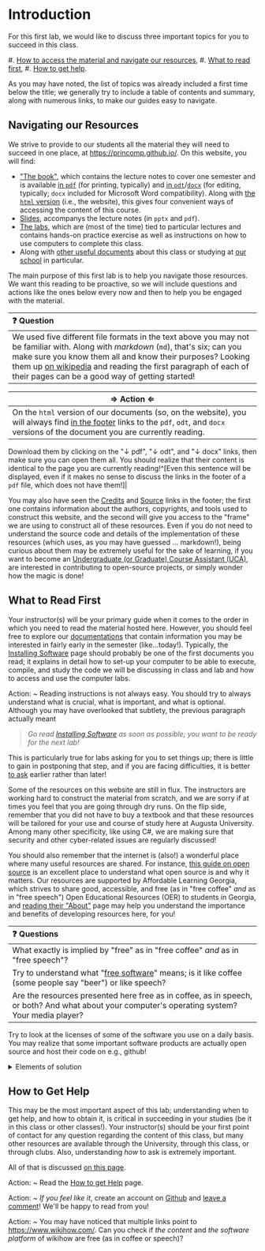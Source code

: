 <!-- UNSURE IF THIS NEEDS A TAG SINCE IT IS JUST INTRO. ADDED SORTME TAG IN COMMENT FOR NOW
---
tags:
- SORTME
---
-->

#  Introduction

For this first lab, we would like to discuss three important topics for you to succeed in this class.

#. [How to access the material and navigate our resources](#navigating-our-resources),
#. [What to read first](#what-to-read-first),
#. [How to get help](#how-to-get-help).

As you may have noted, the list of topics was already included a first time below the title; we generally try to include a table of contents and summary, along with numerous links, to make our guides easy to navigate.

## Navigating our Resources

We strive to provide to our students all the material they will need to succeed in one place, at <https://princomp.github.io/>.
On this website, you will find:

- ["The book"](https://princomp.github.io/book.html), which contains the lecture notes to cover one semester and is available [in `pdf`](https://princomp.github.io/book.pdf) (for printing, typically) and [in `odt`](https://princomp.github.io/book.odt)/[`docx`](https://princomp.github.io/book.docx) (for editing, typically; `docx` included for Microsoft Word compatibility). Along with [the `html` version](https://princomp.github.io/book.html) (i.e., the website), this gives four convenient ways of accessing the content of this course.
- [Slides](./lectures/slides), accompanys the lecture notes (in `pptx` and `pdf`).
- [The labs](./labs/), which are (most of the time) tied to particular lectures and contains hands-on practice exercise as well as instructions on how to use computers to complete this class.
- Along with [other useful documents](./docs/) about this class or studying at [our school](https://www.augusta.edu/ccs/) in particular.

The main purpose of this first lab is to help you navigate those resources.
We want this reading to be proactive, so we will include questions and actions like the ones below every now and then to help you be engaged with the material.

| ❓ Question       |
|:---------------------------|
| We used five different file formats in the text above you may not be familiar with. Along with _markdown_ (`md`), that's six; can you make sure you know them all and know their purposes? Looking them up [on wikipedia](https://www.wikiwand.com/en/List_of_file_formats) and reading the first paragraph of each of their pages can be a good way of getting started! |

| ⇒ Action ⇐ | 
| ---------- | 
| On the `html` version of our documents (so, on the website), you will always find [in the footer](#footer) links to the `pdf`, `odt`, and `docx` versions of the document you are currently reading.
Download them by clicking on the "↓ pdf", "↓ odt", and "↓ docx" links, then make sure you can open them all.
You should realize that their content is identical to the page you are currently reading!^[Even this sentence will be displayed, even if it makes no sense to discuss the links in the footer of a `pdf` file, which does not have them!]|

You may also have seen the [Credits](./docs/about/credits) and [Source](https://github.com/princomp/princomp.github.io) links in the footer; the first one contains information about the authors, copyrights, and tools used to construct this website, and the second will give you access to the "frame" we are using to construct all of these resources.
Even if you do not need to understand the source code and details of the implementation of these resources (which uses, as you may have guessed … markdown!), being curious about them may be extremely useful for the sake of learning, if you want to become an [Undergraduate (or Graduate) Course Assistant (UCA)](./docs/academic_life/ca), are interested in contributing to open-source projects, or simply wonder how the magic is done!

## What to Read First

Your instructor(s) will be your primary guide when it comes to the order in which you need to read the material hosted here.
However, you should feel free to explore our [documentations](./docs/) that contain information you may be interested in fairly early in the semester (like…today!).
Typically, the [Installing Software](./docs/programming_and_computer_usage/installing_software) page should probably be one of the first documents you read; it explains in detail how to set-up your computer to be able to execute, compile, and study the code we will be discussing in class and lab and how to access and use the computer labs.

Action:
~ Reading instructions is not always easy. You should try to always understand what is crucial, what is important, and what is optional.
Although you may have overlooked that subtlety, the previous paragraph actually meant

> _Go read [Installing Software](./docs/programming_and_computer_usage/installing_software) as soon as possible; you want to be ready for the next lab!_

This is particularly true for labs asking for you to set things up; there is little to gain in postponing that step, and if you are facing difficulties, it is better [to ask](#how-to-get-help) earlier rather than later!

Some of the resources on this website are still in flux. The instructors are working hard to construct the material from scratch, and we are sorry if at times you feel that you are going through dry runs.
On the flip side, remember that you did not have to buy a textbook and that these resources will be tailored for your use and course of study here at Augusta University. Among many other specificity, like using C#, we are making sure that security and other cyber-related issues are regularly discussed!

You should also remember that the internet is (also!) a wonderful place where many useful resources are shared.
For instance, [this guide on open source](https://opensource.guide/) is an excellent place to understand what open source is and why it matters.
Our resources are supported by Affordable Learning Georgia, which strives to share good, accessible, and free (as in "free coffee" _and_ as in "free speech") Open Educational Resources (OER) to students in Georgia, and [reading their "About"](https://www.affordablelearninggeorgia.org/about-us/missions-values/) page may help you understand the importance and benefits of developing resources here, for you!

| ❓ Questions       |
|:---------------------------|
| What exactly is implied by "free" as in "free coffee" _and_ as in "free speech"? | 
| Try to understand what "[free software](https://www.wikiwand.com/en/Free_software)" means; is it like coffee (some people say "beer") or like speech? | 
| Are the resources presented here free as in coffee, as in speech, or both? And what about your computer's operating system? Your media player? |
    
Try to look at the licenses of some of the software you use on a daily basis. You may realize that some important software products are actually open source and host their code on e.g., github!

<details><summary>Elements of solution</summary>
- "Free" as in "free coffee" means that you are welcome to use the resource without paying for it. It means "at no monetary cost" (gratis).  
"Free" as in "free speech" relates to liberty. It means "with little or no restriction" (libre).
- A free software is free as in speech: per the [FSF](https://www.fsf.org/about/what-is-free-software), 

    >  Free software is software that gives you the user the freedom to share, study, and modify it. We call this free software because the user is free. 
    
    This means that a free software can come at a cost (it is not necessarily "gratis"), but once it is paid for, you can use it in any way you like: edit it, improve it, copy it, and in some cases redistribute it.
- The resources presented here are free as in coffee _and_ speech.
- If your computer is running [Windows](https://www.microsoft.com/en-us/licensing/product-licensing/windows) or [macOS](https://www.apple.com/legal/sla/), then it is mostly proprietary (read: not free).
[Android](https://www.wikiwand.com/en/Android_(operating_system)#Licensing) is mostly free, and [Linux](https://www.wikiwand.com/en/Linux#Development) distributions are in general completely free.
- For your media player, you should check yourself! One excellent media player released under a free license is [VLC](http://www.videolan.org/)!
</details>

## How to Get Help

This may be the most important aspect of this lab; understanding when to get help, and how to obtain it, is critical in succeeding in your studies (be it in this class or other classes!).
Your instructor(s) should be your first point of contact for any question regarding the content of this class, but many other resources are available through the University, through this class, or through clubs.
Also, understanding _how_ to ask is extremely important.

All of that is discussed [on this page](./docs/academic_life/getting_help).

Action:
~ 
    Read the [How to get Help](./docs/academic_life/getting_help) page.

Action:
~ 
    _If you feel like it_, create an account on [Github](https://github.com/login) and [leave a comment](#how-is-this-page)! We'll be happy to read from you!

Action:
~ 
    You may have noticed that multiple links point to <https://www.wikihow.com/>. Can you check if _the content_ and _the software platform_ of wikihow are free (as in coffee or speech)?

<!--
Again, your instructor(s) should be your first point of contact.
Make sure you have their email address and understand their preferred means of communication; is it through [LMS](https://lms.augusta.edu/) (formerly D2L), [Teams](https://www.augusta.edu/its/microsoftteams.php), their office hours?

Secondly, if your class has Undergraduate Course Assistant(s) (UCA), they may be the right person(s) to ask all kind of questions; they went through CSCI 1301 and have been selected based on their capacities, grades, interest, and skills, so they will be able at the same time to relate to your struggle and describe the program better than anyone else!

There is also a way of reaching _all the instructors of CSCI 1301_ at once, and it is by commenting on this site's pages, as we explain below.
-->
